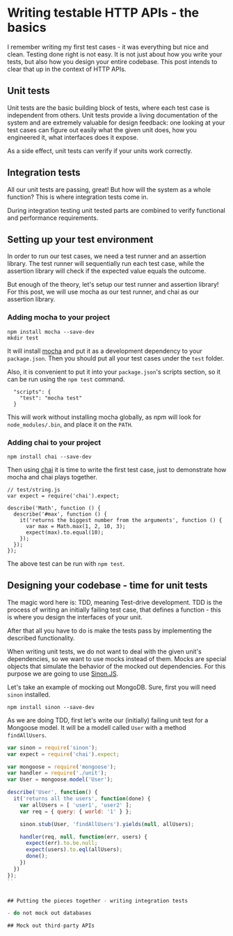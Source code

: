 # Writing testable HTTP APIs - the basics

I remember writing my first test cases - it was everything but nice and clean.
Testing done right is not easy.
It is not just about how you write your tests, but also how you design your entire codebase.
This post intends to clear that up in the context of HTTP APIs.

## Unit tests

Unit tests are the basic building block of tests, where each test case is independent from
others. Unit tests provide a living documentation of the system and are
extremely valuable for design feedback: one looking at your test cases can figure out easily what
the given unit does, how you engineered it, what interfaces does it expose.

As a side effect, unit tests can verify if your units work correctly.

## Integration tests

All our unit tests are passing, great! But how will the system as a whole function?
This is where integration tests come in.

During integration testing unit tested parts are combined to verify functional and
performance requirements.

## Setting up your test environment

In order to run our test cases, we need a test runner and an assertion library.
The test runner will sequentially run each test case, while the assertion library
will check if the expected value equals the outcome.

But enough of the theory, let's setup our test runner and assertion library!
For this post, we will use mocha as our test runner, and chai as our assertion library.

### Adding mocha to your project

```
npm install mocha --save-dev
mkdir test
```

It will install [mocha](http://visionmedia.github.io/mocha/) and put it as a development
dependency to your `package.json`. Then you should put all your test cases
under the `test` folder.

Also, it is convenient to put it into your `package.json`'s scripts section, so it can be
run using the `npm test` command.

```
  "scripts": {
    "test": "mocha test"
  }
```

This will work without installing mocha globally, as npm will look for `node_modules/.bin`, and
place it on the `PATH`.

### Adding chai to your project

```
npm install chai --save-dev
```

Then using [chai](http://chai.com) it is time to write the first test case, just to demonstrate
how mocha and chai plays together.

```
// test/string.js
var expect = require('chai').expect;

describe('Math', function () {
  describe('#max', function () {
    it('returns the biggest number from the arguments', function () {
      var max = Math.max(1, 2, 10, 3);
      expect(max).to.equal(10);
    });
  });
});
```

The above test can be run with `npm test`.

## Designing your codebase - time for unit tests

The magic word here is: TDD, meaning Test-drive development.
TDD is the process of writing an initially failing test case, that defines
a function - this is where you design the interfaces of your unit.

After that all you have to do is make the tests pass by implementing the described
functionality.

When writing unit tests, we do not want to deal with the given unit's dependencies,
so we want to use mocks instead of them. Mocks are special objects that simulate the
behavior of the mocked out dependencies. For this purpose we are going to use
[Sinon.JS](http://sinonjs.org).

Let's take an example of mocking out MongoDB. Sure, first you will need `sinon` installed.

```
npm install sinon --save-dev
```

As we are doing TDD, first let's write our (initially) failing unit test for a Mongoose model.
It will be a modell called `User` with a method `findAllUsers`.

```javascript
var sinon = require('sinon');
var expect = require('chai').expect;

var mongoose = require('mongoose');
var handler = require('./unit');
var User = mongoose.model('User');

describe('User', function() {
  it('returns all the users', function(done) {
    var allUsers = [ 'user1', 'user2' ];
    var req = { query: { world: '1' } };

    sinon.stub(User, 'findAllUsers').yields(null, allUsers);

    handler(req, null, function(err, users) {
      expect(err).to.be.null;
      expect(users).to.eql(allUsers);
      done();
    })
  })
});
``


## Putting the pieces together - writing integration tests

- do not mock out databases

## Mock out third-party APIs
